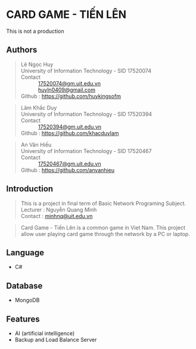 # CARD GAME - TIẾN LÊN
This is not a production
## Authors
> Lê Ngọc Huy  
> University of Information Technology - SID 17520074  
> Contact  
> &ensp;&ensp;&ensp;&ensp;&ensp;&ensp; 17520074@gm.uit.edu.vn   
> &ensp;&ensp;&ensp;&ensp;&ensp;&ensp; huyln0409@gmail.com  
> Github : https://github.com/huykingsofm

> Lâm Khắc Duy  
> University of Information Technology - SID 17520394  
> Contact  
> &ensp;&ensp;&ensp;&ensp;&ensp;&ensp; 17520394@gm.uit.edu.vn   
> Github : https://github.com/khacduylam

> An Văn Hiếu  
> University of Information Technology - SID 17520467  
> Contact  
> &ensp;&ensp;&ensp;&ensp;&ensp;&ensp; 17520467@gm.uit.edu.vn   
> Github : https://github.com/anvanhieu
## Introduction
> This is a project in final term of Basic Network Programing Subject.  
> Lecturer : Nguyễn Quang Minh  
> Contact : minhnq@uit.edu.vn

> Card Game - Tiến Lên is a common game in Viet Nam. This project allow user playing card game through the network by a PC or laptop.

## Language
* C#

## Database
* MongoDB

## Features
* AI (artificial intelligence)
* Backup and Load Balance Server

